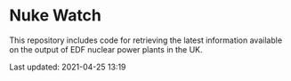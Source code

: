 # Nuke Watch

This repository includes code for retrieving the latest information available on the output of EDF nuclear power plants in the UK.

Last updated: 2021-04-25 13:19